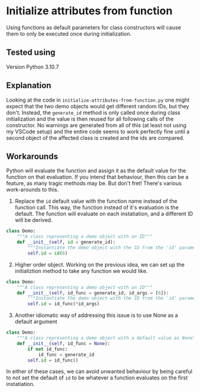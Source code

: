 # Initialize attributes from function
Using functions as default parameters for class constructors will cause them to only be executed once during initialization.

## Tested using
Version Python 3.10.7

## Explanation
Looking at the code in `initialize-attributes-from-function.py` one might expect that the two demo objects would get different random IDs, but they don't.
Instead, the `generate_id` method is only called once during class initialization and the value is then reused for all following calls of the constructor.
No warnings are generated from all of this (at least not using my VSCode setup) and the entire code seems to work perfectly fine until a second object of the affected class is created and the ids are compared.

## Workarounds
Python will evaluate the function and assign it as the default value for the function on that evaluation. If you intend that behaviour, then this can be a feature, as many tragic methods may be. But don't fret! There's various work-arounds to this.
1. Replace the `id` default value with the function name instead of the function call. This way, the function instead of it's evaluation is the default. The function will evaluate on each instatiation, and a different ID will be derived.
```python
class Demo:
    """A class representing a demo object with an ID"""
    def __init__(self, id = generate_id):
        """Instantiate the demo object with the ID from the 'id' parameter."""
        self.id = id(6)
```
2. Higher order object. Working on the previous idea, we can set up the initializtion method to take any function we would like.
```python
class Demo:
    """A class representing a demo object with an ID"""
    def __init__(self, id_func = generate_id, id_args = [6]):
        """Instantiate the demo object with the ID from the 'id' parameter."""
        self.id = id_func(*id_args)
```
3. Another idiomatic way of addressing this issue is to use None as a default argument
```python
class Demo:
    """A class representing a demo object with a default value as None"""
    def __init__(self, id_func = None):
        if not id_func:
            id_func = generate_id
        self.id = id_func()
```
In either of these cases, we can avoid unwanted behaviour by being careful to not set the default of `id` to be whatever a function evaluates on the first instatiation.

